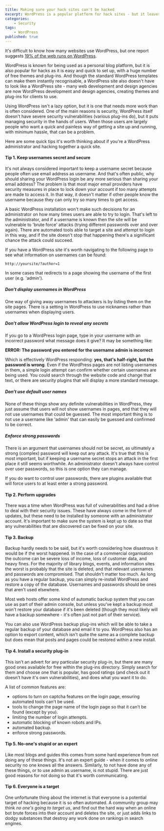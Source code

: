 ```yaml
---
title: Making sure your hack sites can't be hacked
excerpt: WordPress is a popular platform for hack sites - but it leaves security to the administrator.
categories:
    - Security
tags:
    - WordPress
published: true
---
```


It's difficult to know how many websites use WordPress, but one report suggests [19% of the web runs on WordPress](http://venturebeat.com/2013/07/27/19-percent-of-the-web-runs-on-wordpress/).

WordPress is known for being used as a personal blog platform, but it is also popular for hacks as it is easy and quick to set up, with a huge number of free themes and plug-ins. And though the standard WordPress templates can make them instantly recognisable, a WordPress site also doesn't have to look like a WordPress site - many web development and design agencies are now WordPress development and design agencies, creating themes and plug-ins for clients to use.

Using WordPress isn't a lazy option, but it is one that needs more work than is often considered. One of the main reasons is security, WordPress itself doesn't have severe security vulnerabilities (various plug-ins do), but it puts managing security in the hands of users. When those users are largely people who want a quick and painless way of getting a site up and running, with minimum hassle, that can be a problem.

Here are some quick tips it's worth thinking about if you're a WordPress administrator and hacking together a quick site.

#### Tip 1. Keep usernames secret and secure

It's not always considered important to keep a username secret because people often use email address as username. And that's often public, why should sharing your WordPress login be any more serious than sharing your email address? The problem is that most major email providers have security measures in place to lock down your account if too many attempts are made to access it. In that way, it doesn't matter if other people know the username because they can only try so many times to get access.

A basic WordPress installation won't make such decisions for an administrator on how many times users are able to try to login. That's left to the administrator, and if a username is known then the site will be vulnerable to 'brute force' attacks (trying different passwords over and over again). There are automated tools able to target a site and attempt to login in this way, and if the site doesn't stop that happening there's a significant chance the attack could succeed.

If you have a WordPress site it's worth navigating to the following page to see what information on usernames can be found:

```
http://yoursite/?author=1
```

In some cases that redirects to a page showing the username of the first user (e.g. 'admin').

##### Don't display usernames in WordPress

One way of giving away usernames to attackers is by listing them on the site pages. There is a setting in WordPress to use nicknames rather than usernames when displaying users.

##### Don't allow WordPress login to reveal any secrets

If you go to a WordPress login page, type in your username with an incorrect password what message does it give? It may be something like:

**ERROR: The password you entered for the username admin is incorrect**

Which is effectively WordPress responding: **yes, that's half-right, but the password is wrong**. Even if the WordPress pages are not listing usernames in them, a simple login attempt can confirm whether certain usernames are being used. You could search through the website code and change that text, or there are security plugins that will display a more standard message.

##### Don't use default user names

None of these things show any definite vulnerabilities in WordPress, they just assume that users will not show usernames in pages, and that they will not use usernames that could be guessed. The most important thing is to not use a username like 'admin' that can easily be guessed and confirmed to be correct.

##### Enforce strong passwords

There is an argument that usernames should not be secret, as ultimately a strong (complex) password will keep out any attack. It's true that this is most important, but if keeping a username secret stops an attack in the first place it still seems worthwhile. An administrator doesn't always have control over user passwords, so this is one option they can manage.

If you do want to control user passwords, there are plugins available that will force users to at least enter a strong password.

#### Tip 2.  Perform upgrades

There was a time when WordPress was full of vulnerabilities and had a drive to deal with their security issues. These have always come in the form of updates, but these need to be installed by someone with an administrator account. It's important to make sure the system is kept up to date so that any vulnerabilities that are discovered can be fixed on your site.

#### Tip 3.  Backup

Backup hardly needs to be said, but it's worth considering how disastrous it would be if the worst happened. In the case of a commercial organisation the outcome can be severe loss of income, loss of customer data, and heavy fines. For the majority of library blogs, events, and information sites the worst is probably that the site is deleted, and that relevant usernames and passwords are compromised. That shouldn't matter too much. As long as you have a regular backup, you can simply re-install WordPress and restore a copy of the database. Usernames and passwords should be ones that aren't used elsewhere.

Most web hosts offer some kind of automatic backup system that you can use as part of their admin console, but unless you've kept a backup most won't restore your database if it's been deleted (though they most likely will have a backup somewhere - it's often just not part of their service).

You can also use WordPress backup plug-ins which will be able to take a regular backup of your database and email it to you. WordPress also has an option to export content, which isn't quite the same as a complete backup but does mean that posts and pages could be restored within a new install.

#### Tip 4.  Install a security plug-in

This isn't an advert for any particular security plug-in, but there are many good ones available for free within the plug-ins directory. Simply search for them and choose one that is popular, has good ratings (and check out it doesn't have it's own vulnerabilities), and does what you want it to do.

A list of common features are:

- options to turn on captcha features on the login page, ensuring automated tools can't be used.
- tools to change the page name of the login page so that it can't be found (except by you).
- limiting the number of login attempts.
- automatic blocking of known robots and IPs.
- automated backup.
- enforce strong passwords.

#### Tip 5.  No-one's stupid or an expert

Like most blogs and guides this comes from some hard experience from not doing any of these things. It's not an expert guide - when it comes to online security no one knows all the answers. Similarly, to not have done any of these things, or to use admin as username, is not stupid. There are just good reasons for not doing so that it's worth communicating.

#### Tip 6.  Everyone is a target

One unfortunate thing about the internet is that everyone is a potential target of hacking because it is so often automated. A community group may think *no one's going to target us*, and find out the hard way when an online bot brute forces into their account and deletes the site, or just adds links to dodgy substances that destroy any work done on rankings in search engines.